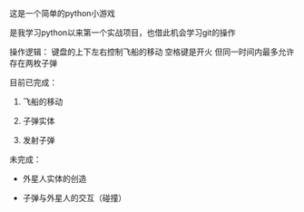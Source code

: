 这是一个简单的python小游戏

是我学习python以来第一个实战项目，也借此机会学习git的操作

操作逻辑：
    键盘的上下左右控制飞船的移动
    空格键是开火  但同一时间内最多允许存在两枚子弹

目前已完成：

1. 飞船的移动

2. 子弹实体

3. 发射子弹

未完成：

- 外星人实体的创造


- 子弹与外星人的交互（碰撞）







